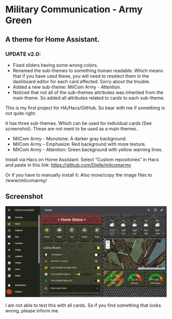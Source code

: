 # Military Communication - Army Green
## A theme for Home Assistant.

### UPDATE v2.0:
- Fixed sliders having some wrong colors.
- Renamed the sub-themes to something human readable. Which means that if you have used these, you will need to reselect them in the dashboard editor for each card affected. Sorry about the trouble.
- Added a new sub-theme: MilCom Army - Attention.
- Noticed that not all of the sub-themes attributes was inherited from the main theme. So added all attributes related to cards to each sub-theme.

This is my first project for HA/Hacs/GitHub. So bear with me if something is not quite right.

It has three sub-themes. Which can be used for individual cards (See screenshot). These are not ment to be used as a main themes.
- MilCom Army - Monotone: A darker gray background.
- MilCom Army - Emphasize: Red background with more texture.
- MilCom Army - Attention: Green background with yellow warning lines.

Install via Hacs on Home Assistant. Select “Custom repositories” in Hacs and paste in this link: https://github.com/Djelle/milcomarmy

Or if you have to manually install it: Also move/copy the image files to /www/milcomarmy/

## Screenshot
![Theme - Overview](docs/screenshot-2.jpg)

I am not able to test this with all cards. So if you find something that looks wrong, please inform me.
